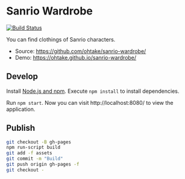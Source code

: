 # Sanrio Wardrobe

[![Build Status](https://travis-ci.org/ohtake/sanrio-wardrobe.svg?branch=master)](https://travis-ci.org/ohtake/sanrio-wardrobe)

You can find clothings of Sanrio characters.

* Source: <https://github.com/ohtake/sanrio-wardrobe/>
* Demo: <https://ohtake.github.io/sanrio-wardrobe/>

## Develop

Install [Node.js and npm](https://nodejs.org/en/download/). Execute `npm install` to install dependencies.

Run `npm start`. Now you can visit http://localhost:8080/ to view the application.

## Publish

```bash
git checkout -B gh-pages
npm run-script build
git add -f assets
git commit -m "Build"
git push origin gh-pages -f
git checkout -
```
